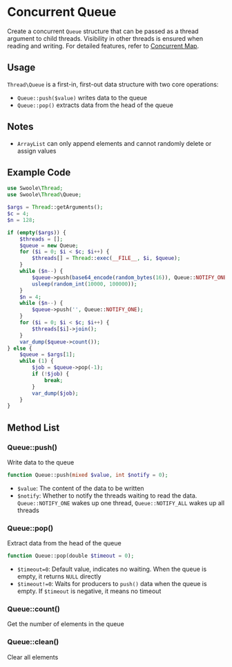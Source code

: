 # Concurrent Queue

Create a concurrent `Queue` structure that can be passed as a thread argument to child threads. Visibility in other threads is ensured when reading and writing. For detailed features, refer to [Concurrent Map](thread/map.md).


## Usage
`Thread\Queue` is a first-in, first-out data structure with two core operations:
- `Queue::push($value)` writes data to the queue
- `Queue::pop()` extracts data from the head of the queue

## Notes
- `ArrayList` can only append elements and cannot randomly delete or assign values

## Example Code

```php
use Swoole\Thread;
use Swoole\Thread\Queue;

$args = Thread::getArguments();
$c = 4;
$n = 128;

if (empty($args)) {
    $threads = [];
    $queue = new Queue;
    for ($i = 0; $i < $c; $i++) {
        $threads[] = Thread::exec(__FILE__, $i, $queue);
    }
    while ($n--) {
        $queue->push(base64_encode(random_bytes(16)), Queue::NOTIFY_ONE);
        usleep(random_int(10000, 100000));
    }
    $n = 4;
    while ($n--) {
        $queue->push('', Queue::NOTIFY_ONE);
    }
    for ($i = 0; $i < $c; $i++) {
        $threads[$i]->join();
    }
    var_dump($queue->count());
} else {
    $queue = $args[1];
    while (1) {
        $job = $queue->pop(-1);
        if (!$job) {
            break;
        }
        var_dump($job);
    }
}
```

## Method List

### Queue::push()

Write data to the queue

```php
function Queue::push(mixed $value, int $notify = 0);
```

- `$value`: The content of the data to be written
- `$notify`: Whether to notify the threads waiting to read the data. `Queue::NOTIFY_ONE` wakes up one thread, `Queue::NOTIFY_ALL` wakes up all threads


### Queue::pop()

Extract data from the head of the queue

```php
function Queue::pop(double $timeout = 0);
```

- `$timeout=0`: Default value, indicates no waiting. When the queue is empty, it returns `NULL` directly
- `$timeout!=0`: Waits for producers to `push()` data when the queue is empty. If `$timeout` is negative, it means no timeout

### Queue::count()
Get the number of elements in the queue

### Queue::clean()
Clear all elements
